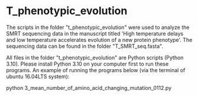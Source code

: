 # T_phenotypic_evolution
The scripts in the folder "t_phenotypic_evolution" were used to analyze the SMRT sequencing data in the manuscript titled 'High temperature delays and low temperature accelerates evolution of a new protein phenotype'. The sequencing data can be found in the folder "T_SMRT_seq.fasta".

All files in the folder "t_phenotypic_evolution" are Python scripts (Python 3.10). Please install Python 3.10 on your computer first to run these programs. An example of running the programs below (via the terminal of ubuntu 16.04LTS system):

python 3_mean_number_of_amino_acid_changing_mutation_0112.py
